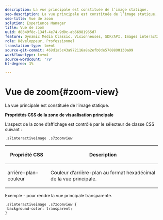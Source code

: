 ```yaml
---
description: La vue principale est constituée de l’image statique.
seo-description: La vue principale est constituée de l’image statique.
seo-title: Vue de zoom
solution: Experience Manager
title: Vue de zoom
uuid: d8349f8c-134f-4e74-9d0c-ab56981965d7
feature: Dynamic Media Classic, Visionneuses, SDK/API, Images interactives
role: Développeur, Professionnel
translation-type: tm+mt
source-git-commit: 469d1a5c43a972116a8a2efb0de5708800130a99
workflow-type: tm+mt
source-wordcount: '79'
ht-degree: 1%

---
```



# Vue de zoom{#zoom-view}

La vue principale est constituée de l’image statique.

<!--<a id="section_061E550C1C1D4DB2BD663A898895B38C"></a>-->

**Propriétés CSS de la zone de visualisation principale**

L’aspect de la zone d’affichage est contrôlé par le sélecteur de classe CSS suivant :

```
.s7interactiveimage .s7zoomview
```

<table id="table_94EE3F5BBE4547C0B4943471CEE7EDE4"> 
 <thead> 
  <tr> 
   <th colname="col1" class="entry"> <p> Propriété CSS </p> </th> 
   <th colname="col2" class="entry"> <p>Description </p> </th> 
  </tr> 
 </thead>
 <tbody> 
  <tr> 
   <td colname="col1"> <p> <span class="codeph"> arrière-plan-couleur  </span> </p> </td> 
   <td colname="col2"> <p> Couleur d’arrière-plan au format hexadécimal de la vue principale. </p> </td> 
  </tr> 
 </tbody> 
</table>

Exemple - pour rendre la vue principale transparente.

```
.s7interactiveimage .s7zoomview { 
 background-color: transparent; 
}
```

